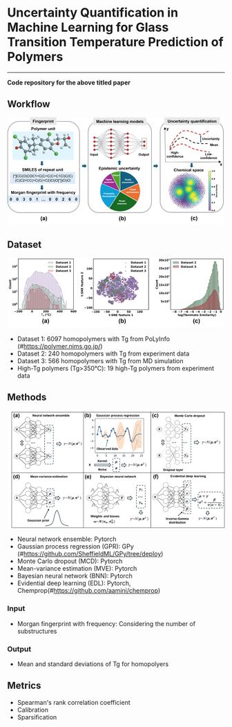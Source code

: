 # Uncertainty Quantification in Machine Learning for Glass Transition Temperature Prediction of Polymers
---
**Code repository for the above titled paper**
## Workflow
![alt text](workflow.png)
## Dataset
![alt text](datasets.png)
* Dataset 1: 6097 homopolymers with Tg from PoLyInfo (#https://polymer.nims.go.jp/)
* Dataset 2: 240 homopolymers with Tg from experiment data
* Dataset 3: 566 homopolymers with Tg from MD simulation
* High-Tg polymers (Tg>350℃): 19 high-Tg polymers from experiment data 
## Methods
![alt text](ML_methods.png)
* Neural network ensemble: Pytorch
* Gaussian process regression (GPR): GPy (#https://github.com/SheffieldML/GPy/tree/deploy)
* Monte Carlo dropout (MCD): Pytorch
* Mean-variance estimation (MVE): Pytorch
* Bayesian neural network (BNN): Pytorch
* Evidential deep learning (EDL): Pytorch, Chemprop(#https://github.com/aamini/chemprop)

### Input
* Morgan fingerprint with frequency: Considering the number of substructures

### Output
* Mean and standard deviations of Tg for homopolyers

## Metrics
* Spearman's rank correlation coefficient
* Calibration
* Sparsification